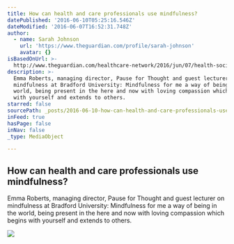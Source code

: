 ```yaml
---
title: How can health and care professionals use mindfulness?
datePublished: '2016-06-10T05:25:16.546Z'
dateModified: '2016-06-07T16:52:31.748Z'
author:
  - name: Sarah Johnson
    url: 'https://www.theguardian.com/profile/sarah-johnson'
    avatar: {}
isBasedOnUrl: >-
  http://www.theguardian.com/healthcare-network/2016/jun/07/health-social-care-professionals-use-mindfulness
description: >-
  Emma Roberts, managing director, Pause for Thought and guest lecturer on
  mindfulness at Bradford University: Mindfulness for me a way of being in the
  world, being present in the here and now with loving compassion which begins
  with yourself and extends to others.
starred: false
sourcePath: _posts/2016-06-10-how-can-health-and-care-professionals-use-mindfulness.md
inFeed: true
hasPage: false
inNav: false
_type: MediaObject

---
```

<article style=""><h1>How can health and care professionals use mindfulness?</h1><p>Emma Roberts, managing director, Pause for Thought and guest lecturer on mindfulness at Bradford University: Mindfulness for me a way of being in the world, being present in the here and now with loving compassion which begins with yourself and extends to others.</p><img src="https://i.guim.co.uk/img/media/a13ca34e5d6624b64537bf3895c859307eb6a54d/0_14_3600_2159/3600.jpg?w=1200&amp;h=632&amp;q=55&amp;auto=format&amp;usm=12&amp;fit=crop&amp;s=a150a32d6114c1e6ef74d151a90201b2" /></article>